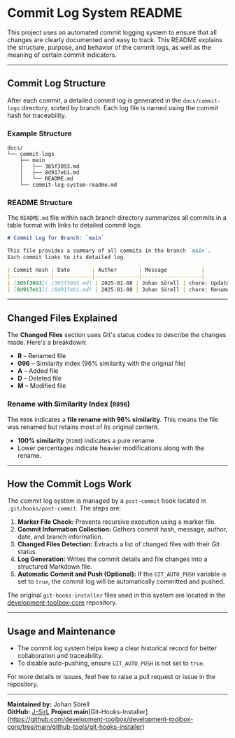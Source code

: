 # Commit Log System README

This project uses an automated commit logging system to ensure that all changes are clearly documented and easy to track. This README explains the structure, purpose, and behavior of the commit logs, as well as the meaning of certain commit indicators.

---

## Commit Log Structure

After each commit, a detailed commit log is generated in the `docs/commit-logs` directory, sorted by branch. Each log file is named using the commit hash for traceability.

### Example Structure
```plaintext
docs/
└── commit-logs
    ├── main
    │   ├── 305f3093.md
    │   ├── 8d917eb1.md
    │   └── README.md
    └── commit-log-system-readme.md
```

### README Structure
The `README.md` file within each branch directory summarizes all commits in a table format with links to detailed commit logs:

```markdown
# Commit Log for Branch: `main`

This file provides a summary of all commits in the branch `main`.
Each commit links to its detailed log.

| Commit Hash | Date       | Author       | Message           |
|-------------|------------|--------------|-------------------|
| [305f3093](./305f3093.md) | 2025-01-08 | Johan Sörell | chore: Updated git hooks setup |
| [8d917eb1](./8d917eb1.md) | 2025-01-08 | Johan Sörell | chore: Rename script for clarity |
```

---

## Changed Files Explained

The **Changed Files** section uses Git's status codes to describe the changes made. Here's a breakdown:

- **R** – Renamed file
- **096** – Similarity index (96% similarity with the original file)
- **A** – Added file
- **D** – Deleted file
- **M** – Modified file

### Rename with Similarity Index (`R096`)
The `R096` indicates a **file rename with 96% similarity**. This means the file was renamed but retains most of its original content.

- **100% similarity** (`R100`) indicates a pure rename.
- Lower percentages indicate heavier modifications along with the rename.

---

## How the Commit Logs Work

The commit log system is managed by a `post-commit` hook located in `.git/hooks/post-commit`. The steps are:

1. **Marker File Check:** Prevents recursive execution using a marker file.
2. **Commit Information Collection:** Gathers commit hash, message, author, date, and branch information.
3. **Changed Files Detection:** Extracts a list of changed files with their Git status.
4. **Log Generation:** Writes the commit details and file changes into a structured Markdown file.
5. **Automatic Commit and Push (Optional):** If the `GIT_AUTO_PUSH` variable is set to `true`, the commit log will be automatically committed and pushed.

The original `git-hooks-installer` files used in this system are located in the [development-toolbox-core](https://github.com/development-toolbox/development-toolbox-core) repository.

---

## Usage and Maintenance

- The commit log system helps keep a clear historical record for better collaboration and traceability.
- To disable auto-pushing, ensure `GIT_AUTO_PUSH` is not set to `true`.

For more details or issues, feel free to raise a pull request or issue in the repository.

---

**Maintained by:** Johan Sörell  
**GitHub:** [J-SirL](https://github.com/J-SirL)
**Project main**[Git-Hooks-Installer] (https://github.com/development-toolbox/development-toolbox-core/tree/main/github-tools/git-hooks-installer)


